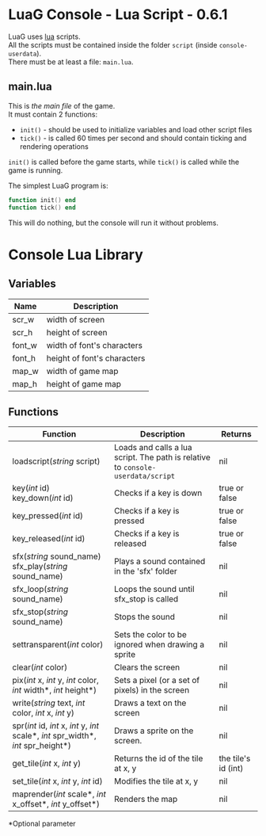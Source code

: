 # LuaG Console - Lua Script - 0.6.1

LuaG uses [lua](https://www.lua.org/) scripts.  
All the scripts must be contained inside the folder `script` (inside `console-userdata`).  
There must be at least a file: `main.lua`.

## main.lua
This is *the main file* of the game.  
It must contain 2 functions:
- `init()` - should be used to initialize variables and load other script files
- `tick()` - is called 60 times per second and should contain ticking and rendering operations

`init()` is called before the game starts, while `tick()` is called while the game is running.

The simplest LuaG program is:  
```lua
function init() end
function tick() end
```

This will do nothing, but the console will run it without problems.

# Console Lua Library

## Variables
| Name   | Description                 |
| ------ | --------------------------- |
| scr_w  | width of screen             |
| scr_h  | height of screen            |
| font_w | width of font's characters  |
| font_h | height of font's characters |
| map_w  | width of game map           |
| map_h  | height of game map          |

## Functions

| Function | Description | Returns |
| --- | --- | --- |
| loadscript(*string* script) | Loads and calls a lua script. The path is relative to `console-userdata/script` | nil |
| key(*int* id) <br> key_down(*int* id) | Checks if a key is down | true or false |
| key_pressed(*int* id) | Checks if a key is pressed | true or false |
| key_released(*int* id) | Checks if a key is released | true or false |
| sfx(*string* sound_name) <br> sfx_play(*string* sound_name) | Plays a sound contained in the 'sfx' folder | nil |
| sfx_loop(*string* sound_name) | Loops the sound until sfx_stop is called | nil |
| sfx_stop(*string* sound_name) | Stops the sound | nil |
| settransparent(*int* color) | Sets the color to be ignored when drawing a sprite | nil |
| clear(*int* color) | Clears the screen | nil |
| pix(*int* x, *int* y, *int* color, *int* width*, *int* height*) | Sets a pixel (or a set of pixels) in the screen | nil |
| write(*string* text, *int* color, *int* x, *int* y) | Draws a text on the screen | nil |
| spr(*int* id, *int* x, *int* y, *int* scale*, *int* spr_width*, *int* spr_height*) | Draws a sprite on the screen. | nil |
| get_tile(*int* x, *int* y) | Returns the id of the tile at x, y | the tile's id (int) |
| set_tile(*int* x, *int* y, *int* id) | Modifies the tile at x, y | nil |
| maprender(*int* scale*, *int* x_offset*, *int* y_offset*) | Renders the map | nil |

*Optional parameter
